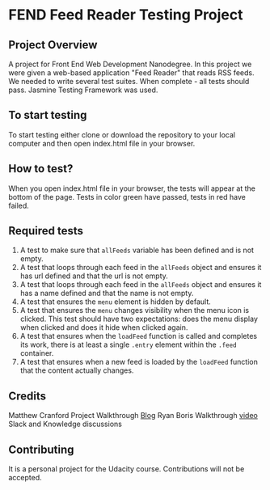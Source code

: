 # FEND Feed Reader Testing Project

## Project Overview

A project for Front End Web Development Nanodegree. In this project we were given a web-based application "Feed Reader" that reads RSS feeds. We needed to write several test suites. When complete - all tests should pass. Jasmine Testing Framework was used.


## To start testing 

To start testing either clone or download the repository to your local computer and then open index.html file in your browser.

## How to test?

When you open index.html file in your browser, the tests will appear at the bottom of the page. Tests in color green have passed, tests in red have failed.

## Required tests

1. A test to make sure that `allFeeds` variable has been defined and is not empty.
2. A test that loops through each feed in the `allFeeds` object and ensures it has url defined and that the url is not       empty.
3. A test that loops through each feed in the `allFeeds` object and ensures it has a name defined and that the name is       not empty.
4. A test that ensures the `menu` element is hidden by default. 
5. A test that ensures the `menu` changes visibility when the menu icon is clicked. This test should have two expectations:    does the menu display when clicked and does it hide when clicked again.
6. A test that ensures when the `loadFeed` function is called and completes its work, there is at least a single `.entry`    element within the `.feed` container.
7. A test that ensures when a new feed is loaded by the `loadFeed` function that the content actually changes.

## Credits

Matthew Cranford Project Walkthrough [Blog](https://matthewcranford.com/feed-reader-walkthrough-part-1-starter-code/)
Ryan Boris Walkthrough [video](https://www.youtube.com/watch?v=7kOBXPbDmyw&feature=youtu.be)
Slack and Knowledge discussions

## Contributing

It is a personal project for the Udacity course. Contributions will not be accepted.